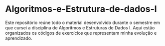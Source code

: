 # Algoritmos-e-Estrutura-de-dados-l
Este repositório reúne todo o material desenvolvido durante o semestre em que cursei a disciplina de Algoritmos e Estruturas de Dados I. Aqui estão organizados os códigos de exercícios que representam minha evolução e aprendizado.
